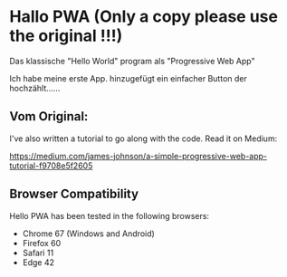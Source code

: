 # Hallo PWA (Only a copy please use the original !!!)

Das klassische "Hello World" program als "Progressive Web App"

Ich habe meine erste App. hinzugefügt ein einfacher Button der hochzählt...... 

## Vom Original:

I've also written a tutorial to go along with the code. Read it on Medium:

https://medium.com/james-johnson/a-simple-progressive-web-app-tutorial-f9708e5f2605

## Browser Compatibility

Hello PWA has been tested in the following browsers:

* Chrome 67 (Windows and Android)
* Firefox 60
* Safari 11
* Edge 42
